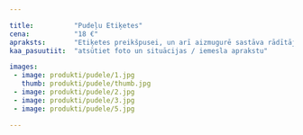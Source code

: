 ```yaml
---

title:          "Pudeļu Etiķetes"
cena:           "18 €"
apraksts:       "Etiķetes preikšpusei, un arī aizmugurē sastāva rādītājam, kuru uzrakstīsim pēc sirds patikas. Piemēram, dzēriens satur 5kg mīlestības ekstrakta, 10g acu mirdzuma utt... Komplektā nāk kartiņa iesieta lentītē / salmos kakliņa."
kaa_pasuutiit:  "atsūtiet foto un situācijas / iemesla aprakstu"

images:
 - image: produkti/pudele/1.jpg
   thumb: produkti/pudele/thumb.jpg
 - image: produkti/pudele/2.jpg
 - image: produkti/pudele/3.jpg
 - image: produkti/pudele/5.jpg

---
```

